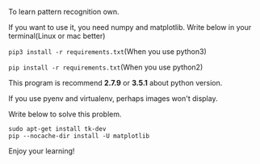 To learn pattern recognition own.

If you want to use it, you need numpy and matplotlib.
Write below in your terminal(Linux or mac better)

`pip3 install -r requirements.txt`(When you use python3)

`pip install -r requirements.txt`(When you use python2)

This program is recommend **2.7.9** or **3.5.1** about python version.

If you use pyenv and virtualenv, perhaps images won't display.

Write below to solve this problem.

```
sudo apt-get install tk-dev
pip --nocache-dir install -U matplotlib
```

Enjoy your learning!
